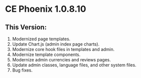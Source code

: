 # CE Phoenix 1.0.8.10
## This Version:

1.  Modernized page templates.
2.  Update Chart.js (admin index page charts).
3.  Modernize core hook files in templates and admin.
4.  Modernize template components.
5.  Modernize admin currencies and reviews pages.
6.  Update admin classes, language files, and other system files.
7.  Bug fixes.

